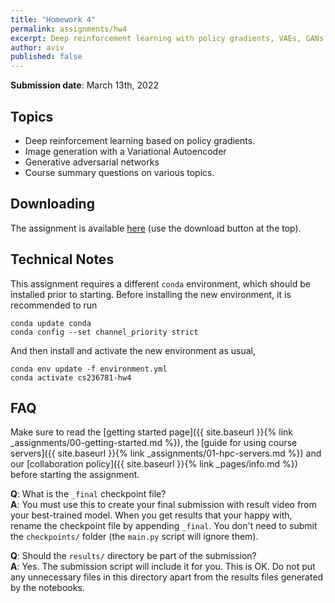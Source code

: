 ```yaml
---
title: "Homework 4"
permalink: assignments/hw4
excerpt: Deep reinforcement learning with policy gradients, VAEs, GANs, course summary.
author: aviv
published: false
---
```


**Submission date**: March 13th, 2022

## Topics

- Deep reinforcement learning based on policy gradients.
- Image generation with a Variational Autoencoder
- Generative adversarial networks
- Course summary questions on various topics.


## Downloading

The assignment is available
[here](https://technionmail-my.sharepoint.com/:u:/g/personal/avivr_campus_technion_ac_il/EQgI3foR5UNHsmnfEkodslgBqYPyIjk3qA1VjjgzunuNQA)
(use the download button at the top).

## Technical Notes

This assignment requires a different `conda` environment, which should be
installed prior to starting. Before installing the new environment, it is
recommended to run
```shell
conda update conda
conda config --set channel_priority strict
```

And then install and activate the new environment as usual,
```shell
conda env update -f environment.yml
conda activate cs236781-hw4
```


## FAQ

Make sure to read the
[getting started page]({{ site.baseurl }}{% link _assignments/00-getting-started.md %}),
the
[guide for using course servers]({{ site.baseurl }}{% link _assignments/01-hpc-servers.md %})
and our
[collaboration policy]({{ site.baseurl }}{% link _pages/info.md %})
before starting the assignment.

**Q**: What is the `_final` checkpoint file?  
**A**: You must use this to create your final submission with result video from
your best-trained model. When you get results that your happy with, rename the
checkpoint file by appending `_final`. You don't need to submit the
`checkpoints/` folder (the `main.py` script will ignore them).

**Q**: Should the `results/` directory be part of the submission?  
**A**: Yes. The submission script will include it for you. This is OK. Do not
put any unnecessary files in this directory apart from the results files
generated by the notebooks.


